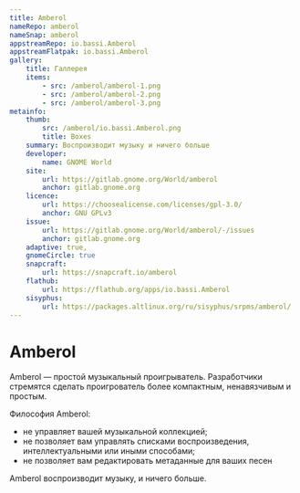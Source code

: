 ```yaml
---
title: Amberol
nameRepo: amberol
nameSnap: amberol
appstreamRepo: io.bassi.Amberol
appstreamFlatpak: io.bassi.Amberol
gallery: 
    title: Галлерея
    items: 
        - src: /amberol/amberol-1.png
        - src: /amberol/amberol-2.png
        - src: /amberol/amberol-3.png
metainfo:
    thumb:
        src: /amberol/io.bassi.Amberol.png
        title: Boxes
    summary: Воспроизводит музыку и ничего больше
    developer: 
        name: GNOME World
    site:
        url: https://gitlab.gnome.org/World/amberol
        anchor: gitlab.gnome.org
    licence:
        url: https://choosealicense.com/licenses/gpl-3.0/
        anchor: GNU GPLv3
    issue: 
        url: https://gitlab.gnome.org/World/amberol/-/issues
        anchor: gitlab.gnome.org
    adaptive: true,
    gnomeCircle: true
    snapcraft:
        url: https://snapcraft.io/amberol
    flathub:
        url: https://flathub.org/apps/io.bassi.Amberol
    sisyphus:
        url: https://packages.altlinux.org/ru/sisyphus/srpms/amberol/
---
```


# Amberol

Amberol — простой музыкальный проигрыватель. Разработчики стремятся сделать проигрователь более компактным, ненавязчивым и простым. 

Философия Amberol:

- не управляет вашей музыкальной коллекцией; 
- не позволяет вам управлять списками воспроизведения, интеллектуальными или иными способами; 
- не позволяет вам редактировать метаданные для ваших песен

Amberol воспроизводит музыку, и ничего больше.

<AGWGallery />

<!--@include: ./parts/install/software-install.md-->

